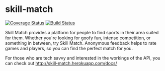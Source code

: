 # skill-match
[![Coverage Status](https://coveralls.io/repos/Skill-Match/skill-match-api/badge.svg?branch=master&service=github)](https://coveralls.io/github/Skill-Match/skill-match-api?branch=master)
[![Build Status](https://travis-ci.org/Skill-Match/skill-match-api.svg?branch=master)](https://travis-ci.org/Skill-Match/skill-match-api)


Skill Match provides a platform for people to find sports in their area suited for
them. Whether you're looking for goofy fun, intense competition, or something
in between, try Skill Match. Anonymous feedback helps to rate games and players,
so you can find the perfect match for you.

For those who are tech savvy and interested in the workings of the API, you
can check out http://skill-match.herokuapp.com/docs/